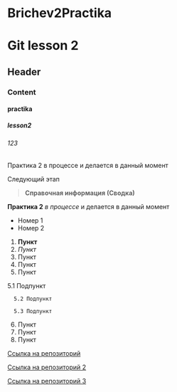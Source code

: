 # Brichev2Practika
# Git lesson 2
## Header
### Content
#### practika
##### lesson2
###### 123
Практика 2 в процессе
и делается в данный момент

Следующий этап
> **Справочная информация (Сводка)**

**Практика 2** _в процессе_
и делается в данный момент

* Номер 1
* Номер 2


1. __Пункт__
2. *Пункт*
3. Пункт
4. Пункт
5. Пункт

5.1 Подпункт

      5.2 Подпункт

      5.3 Подпункт

6. Пункт
7. Пункт
8. Пункт


[Ссылка на репозиторий](https://github.com/timurtamerlan/Brichev2Practika/tree/main)

[Ссылка на репозиторий 2](folder/Readme.md)

[Ссылка на репозиторий 3](Folder)
